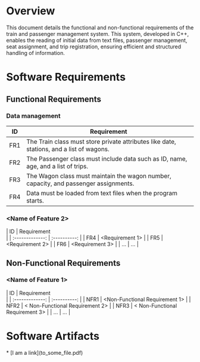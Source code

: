 # Overview
This document details the functional and non-functional requirements of the train and passenger management system. This system, developed in C++, enables the reading of initial data from text files, passenger management, seat assignment, and trip registration, ensuring efficient and structured handling of information.

 # Software Requirements
 <Describe the structure of this section>
 
 ## Functional Requirements
 ### Data management
 | ID | Requirement |
 |----|-------------| 
 |FR1 |The Train class must store private attributes like date, stations, and a list of wagons.| 
 |FR2 |The Passenger class must include data such as ID, name, age, and a list of trips.| 
 |FR3 |The Wagon class must maintain the wagon number, capacity, and passenger assignments.| 
 |FR4 |Data must be loaded from text files when the program starts.|
 

 ### <Name of Feature 2>
 | ID  | Requirement     
| 
| :-------------: | :----------: |
 | FR4 | <Requirement 1> | 
| FR5 | <Requirement 2> | 
| FR6 | <Requirement 3> | 
| … | … | 
## Non-Functional Requirements
 ### <Name of Feature 1> 
| ID  | Requirement     
| 
| :-------------: | :----------: | 
| NFR1 | <Non-Functional Requirement 1> | 
| NFR2 | < Non-Functional Requirement 2> |
 | NFR3 | < Non-Functional Requirement 3> |
 | … | … | 
# Software Artifacts
 <Describe the purpose of this section>
* [I am a link](to_some_file.pdf)
